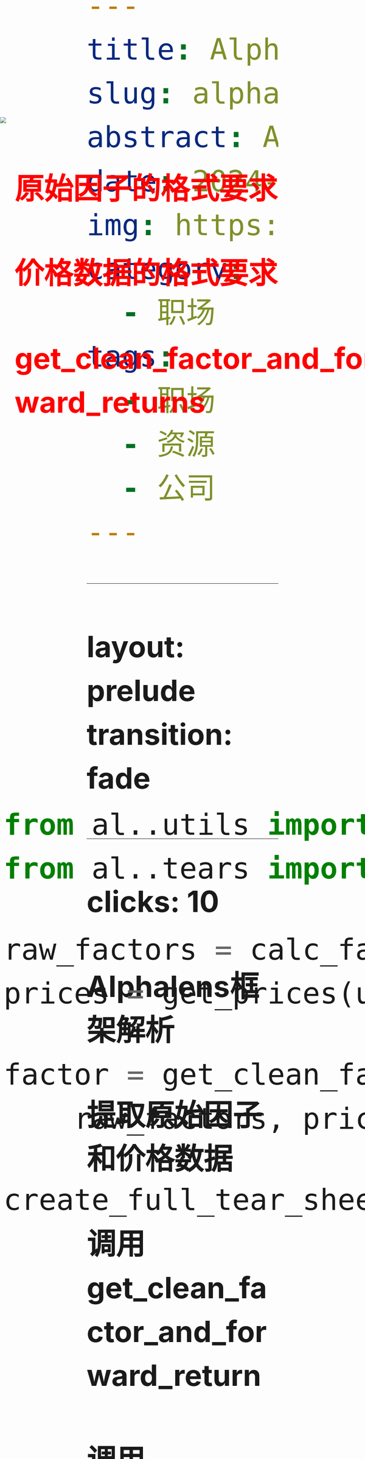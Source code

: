 ```yaml
---
title: Alphalens框架分析
slug: alphalens-intro-1
abstract: Alphalens是使用人数最多的因子分析框架。我们将完整介绍框架实现及如何理解报告
date: 2024-06-09
img: https://images.jieyu.ai/images/2024/01/alphalens.jpg
category:
  - 职场
tags:
  - 职场
  - 资源
  - 公司
---
```


---
layout: prelude
transition: fade
---

<!--
欢迎来到量化风云频道！做量化人的视听杂志，每天1分钟，轻松学量化
-->
---
clicks: 10
---

## Alphalens框架解析

<style>
    * {
        font-size: 8vw;
        line-height: 1.5em;
    }
    .top {
        height : 40%;
        position: absolute;
        top: 10%;
        left: 0;
        width: 100%;
        color:red;
    }

    .bottom {
        height : 40%;
        position: absolute;
        top: 55%;
        left: 0%; 
        width: 100%;
        padding: 0 1vw;
    }

    h2 {
        margin-bottom: 100px;
    }
</style>

<div class="top" v-motion 
    :click-1="{width: '80%'}"
    :click-2="{opacity:0}">

![](https://images.jieyu.ai/images/2024/01/alphalens.jpg)
</div>

<div class="top" v-motion 
    :click-1="{x:110, scale:0.8, y: 80, opacity: 0.7}"
    :click-2="{opacity:0}"
    :enter="{scale:0}">

![](https://images.jieyu.ai/images/2024/06/quantopian.png)
</div>

<!--alphalens-->
<div class="top" v-motion 
    :click-2="{scale:1}"
    :click-3="{scale:3.5, x:-900,y:500}"
    :click-4="{scale:3.5, x:-850,y:-200}"
    :click-5="{x:1200, y:700}"
    :click-6="{x:900,y:-200}"
    :click-7="{scale:0}"
    :enter="{scale:0}">

![](https://images.jieyu.ai/images/2023/07/alphalens-framework.png)
</div>

<div class="top" v-motion
    :click-3="{scale:1}"
    :click-7="{scale:0}"
    :enter="{scale:0, x: 0, y: 600}">

<Audio :at=3 name="wechat-huwo" :delay=1000 />

<h2 style="color:red">Utils</h2>
</div>

<div class="top" v-motion 
    :click-4="{scale:1}"
    :click-7="{scale:0}"
    :enter="{scale:0, x: 150, y: 520}">

<Audio :at=4 name="wechat-huwo" />

<h2 style="color:red">Tears</h2>
</div>

<div class="top" v-motion 
    :click-5="{scale:1}"
    :click-7="{scale:0}"
    :enter="{scale:0, x: 300, y: 600}">

<Audio :at=5 name="wechat-huwo" />

<h2 style="color:red">Performance</h2>
</div>

<div class="top" v-motion 
    :click-6="{scale:1}"
    :click-7="{scale:0}"
    :enter="{scale:0, x: 600, y: 520}">

<Audio :at=6 name="wechat-huwo" />

<h2 style="color:red">Plotting</h2>
</div>

<!--click 7-->

<v-clicks at="+7">

### 提取原始因子和价格数据
### 调用get_clean_factor_and_forward_return
### 调用create_full_tear_sheet
</v-clicks>

<!--clicks 10-->

<div v-click="10" class="top" style="top: 500px; left: 4vw;">

### 原始因子的格式要求
### 价格数据的格式要求
### get_clean_factor_and_forward_returns
</div>

<!-- bottom -->
<div class="bottom">

```python {all|4,5|7,8|10}{at:7}
from al..utils import get_clean_forward_returns
from al..tears import create_full_tear_sheet

raw_factors = calc_factors()
prices = get_prices(univers)

factor = get_clean_factor_and_forward_returns(
    raw_factors, prices, bins=5, quantiles=None)

create_full_tear_sheet(factor, False)
```

</div>

<!--
今天我们介绍的知识点是Alphalens。Alphalens是因子分析最重要的库，



我们之前有文章专门介绍过它的开发者， Fawcett和Quantopian这家公司。

从今天开始，我们将详细介绍这个框架的使用。



这个图是Alphalens的架构图。它一共由四个模块构成：



utils utils是用户与Alphalens交互的模块，这个模块提供了一些工具函数，比如对因子分层，计算前向收益，对数据进行预处理等等。我们使用Alphalens的入口一般是get_clean_forward_returns，也在这个模块下。



Tears 这个模块是分析的入口，也是用户接口之一。我们常常使用的create_full_tear_sheet也出自这个模块，我们调用它来执行因子检验并生成报告。



Performance 这个模块不是对外接口。它是因子检验的执行器。我们在前面的课程中看到的因子IC检验、收益回归分析等，都由这个模块的相应函数来实现。它被tears模块中的方法调用。



Plotting Alphalens为我们承担了大量可视化工作，这部分工作是在plotting模块中实现的。它一般多由performance模块中的方法来调用。



通过Alphalens进行因子分析，一般是这样三步


先是提取原始因子和价格数据。原始因子是指未经过标准化、中性化的因子。通过Alphalens，我们不需要自己进行这些预处理，直接交给框架就好。当然，我们仍然必须理解预处理步骤。



然后我们调用get_clean_factor_and_forward_returns，进行因子标准化、去极值、去缺失值、中性化、因子分层，并且计算1日、5日和10日因子收益率，将这些收益率与因子日期对齐


最后，我们调用create_full_tear_sheet进行因子分析，这将输出为数众多的报表。

今天的内容就到这里。接下来我们将介绍：



一、原始因子应该满足什么样的格式要求
二、原始价格应该满足什么样的格式要求
三、介绍get_clean_factor_and_forward_returns函数

我们明天见！
-->
